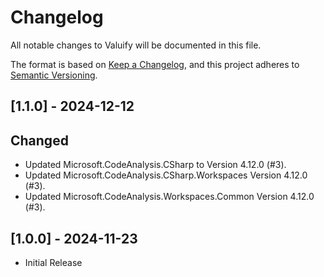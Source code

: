 # Changelog
All notable changes to Valuify will be documented in this file.

The format is based on [Keep a Changelog](https://keepachangelog.com/en/1.0.0/),
and this project adheres to [Semantic Versioning](https://semver.org/spec/v2.0.0.html).

## [1.1.0] - 2024-12-12

## Changed

- Updated Microsoft.CodeAnalysis.CSharp to Version 4.12.0 (#3).
- Updated Microsoft.CodeAnalysis.CSharp.Workspaces Version 4.12.0 (#3).
- Updated Microsoft.CodeAnalysis.Workspaces.Common Version 4.12.0 (#3).

## [1.0.0] - 2024-11-23

- Initial Release

